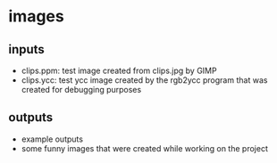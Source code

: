 # images

## inputs
- clips.ppm: test image created from clips.jpg by GIMP
- clips.ycc: test ycc image created by the rgb2ycc program that was created for debugging purposes

## outputs
- example outputs
- some funny images that were created while working on the project
